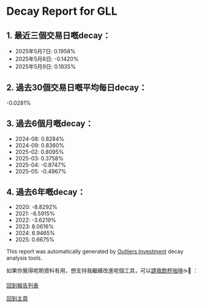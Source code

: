 # Decay Report for GLL

## 1. 最近三個交易日嘅decay：

- 2025年5月7日: 0.1958%
- 2025年5月8日: -0.1420%
- 2025年5月9日: 0.1835%

## 2. 過去30個交易日嘅平均每日decay：
-0.0281%

## 3. 過去6個月嘅decay：

- 2024-08: 0.8284%
- 2024-09: 0.8360%
- 2025-02: 0.8095%
- 2025-03: 0.3758%
- 2025-04: -0.8747%
- 2025-05: -0.4967%

## 4. 過去6年嘅decay：

- 2020: -8.8292%
- 2021: -6.5915%
- 2022: -3.6219%
- 2023: 8.0616%
- 2024: 6.9465%
- 2025: 0.6675%


This report was automatically generated by [Outliers Investment](https://outliersecon.github.io/Outliers-Investment/) decay analysis tools.

如果你覺得呢啲資料有用，想支持我繼續改進呢個工具，可以[請我飲杯咖啡](https://buymeacoffee.com/outliersecon)☕🙏 ：

[回到報告列表](https://outliersecon.github.io/Outliers-Investment/reports)

[回到主頁](https://outliersecon.github.io/Outliers-Investment/)